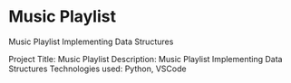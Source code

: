 # Music Playlist
 Music Playlist Implementing Data Structures 

Project Title: Music Playlist
Description:  Music Playlist Implementing Data Structures 
Technologies used: Python, VSCode
